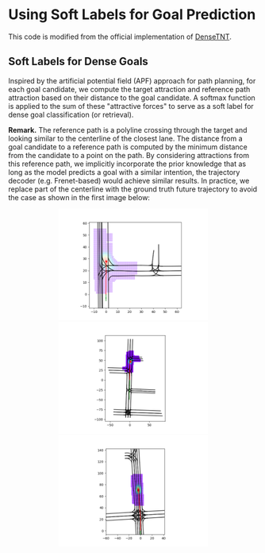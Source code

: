# Using Soft Labels for Goal Prediction

This code is modified from the official implementation of [DenseTNT](https://github.com/Tsinghua-MARS-Lab/DenseTNT).

## Soft Labels for Dense Goals

Inspired by the artificial potential field (APF) approach for path planning, for each goal candidate, we compute the target attraction and reference path attraction based on their distance to the goal candidate. A softmax function is applied to the sum of these "attractive forces" to serve as a soft label for dense goal classification (or retrieval).

**Remark.** The reference path is a polyline crossing through the target and looking similar to the centerline of the closest lane. The distance from a goal candidate to a reference path is computed by the minimum distance from the candidate to a point on the path. By considering attractions from this reference path, we implicitly incorporate the prior knowledge that as long as the model predicts a goal with a similar intention, the trajectory decoder (e.g. Frenet-based) would achieve similar results. In practice, we replace part of the centerline with the ground truth future trajectory to avoid the case as shown in the first image below:
<p align="center">
  <img src="./figures/dense_goal_heatmap_example-1.png" alt="dense_goal_example-1.png" width="300"/>
  <img src="./figures/dense_goal_heatmap_example-2.png" alt="dense_goal_example-1.png" width="300"/>
  <img src="./figures/dense_goal_heatmap_example-3.png" alt="dense_goal_example-1.png" width="300"/>
</p>
